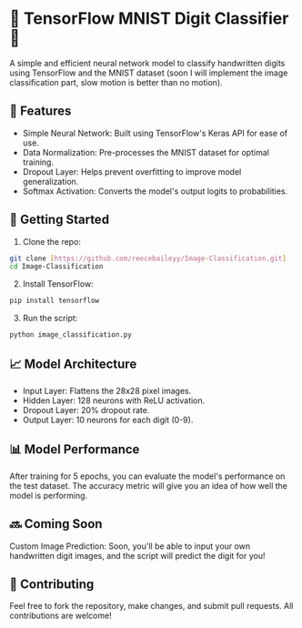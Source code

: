 # 🧠 TensorFlow MNIST Digit Classifier 🧠
A simple and efficient neural network model to classify handwritten digits using TensorFlow and the MNIST dataset (soon I will implement the image classification part, slow motion is better than no motion).

## 📌 Features
- Simple Neural Network: Built using TensorFlow's Keras API for ease of use.
- Data Normalization: Pre-processes the MNIST dataset for optimal training.
- Dropout Layer: Helps prevent overfitting to improve model generalization.
- Softmax Activation: Converts the model's output logits to probabilities.

## 🚀 Getting Started
1. Clone the repo:
```bash
git clone [https://github.com/reecebaileyy/Image-Classification.git]
cd Image-Classification
```
2. Install TensorFlow:
```bash
pip install tensorflow
```
3. Run the script:
```bash
python image_classification.py
```

## 📈 Model Architecture
- Input Layer: Flattens the 28x28 pixel images.
- Hidden Layer: 128 neurons with ReLU activation.
- Dropout Layer: 20% dropout rate.
- Output Layer: 10 neurons for each digit (0-9).

## 📊 Model Performance
After training for 5 epochs, you can evaluate the model's performance on the test dataset. The accuracy metric will give you an idea of how well the model is performing.

## 🔜 Coming Soon
Custom Image Prediction: Soon, you'll be able to input your own handwritten digit images, and the script will predict the digit for you!

## 🤝 Contributing
Feel free to fork the repository, make changes, and submit pull requests. All contributions are welcome!
